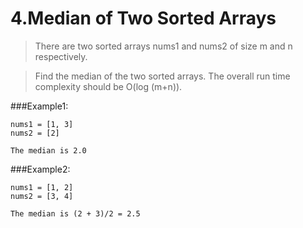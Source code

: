# 4.Median of Two Sorted Arrays

> There are two sorted arrays nums1 and nums2 of size m and n respectively.

> Find the median of the two sorted arrays. The overall run time complexity should be O(log (m+n)).

###Example1:

```
nums1 = [1, 3]
nums2 = [2]

The median is 2.0
```

###Example2:

```
nums1 = [1, 2]
nums2 = [3, 4]

The median is (2 + 3)/2 = 2.5
```